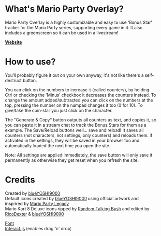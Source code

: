 # What's Mario Party Overlay?
Mario Party Overlay is a highly customizable and easy to use 'Bonus Star' tracker for the Mario Party series, supporting every game in it. It also includes a greenscreen so it can be used in a livestream!

**[Website](https://blueyoshi9000.github.io/MarioPartyOverlay/)**   

# How to use?
You'll probably figure it out on your own anyway, it's not like there's a self-destruct button.

You can click on the numbers to increase it (called counters), by holding Ctrl or checking the 'Minus' checkbox it decreases the counters instead.
To change the amount added/subtracted you can click on the numbers at the top, pressing the number on the numpad changes it too (0 for 10).
To give/take the coin-star you just click on the character.

The "Generate & Copy" button outputs all counters as text, and copies it, so you can paste it in a stream chat to track the Bonus Stars for them as a example.
The Save/Reload buttons well... save and reload! It saves all counters (not characters, not settings, only counters) and reloads them. If activated in the settings, they will be saved in your browser too and automatically loaded the next time you open the site.

Note: All settings are applied immediately, the save button will only save it permanently as otherwise they get reset when you refresh the site.

# Credits
Created by [blueYOSHI9000](https://www.twitter.com/blueyoshi9000)  
Default icons created by [blueYOSHI9000](https://www.twitter.com/blueyoshi9000) using official artwork and insprired by [Mario Party Legacy](https://mariopartylegacy.com/)  
Mario Kart 8 Deluxe icons ripped by [Random Talking Bush](https://twitter.com/RandomTBush) and edited by [RicoDexter](https://twitter.com/Der_RicoDexter) & [blueYOSHI9000](https://www.twitter.com/blueyoshi9000)

[Font](https://www.freepremiumfonts.com/free-font/new-super-mario-font-mario-party-9.aspx)  
[Interact.js](http://interactjs.io/) (enables drag 'n' drop)
